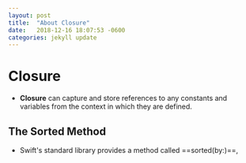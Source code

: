 ```yaml
---
layout: post
title:  "About Closure"
date:   2018-12-16 18:07:53 -0600
categories: jekyll update
---
```


# Closure 
  - **Closure** can capture and store references to any constants and variables from the context in which they are defined.
  
  
## The Sorted Method 
  - Swift's standard library provides a method called ==sorted(by:)==, 
  
